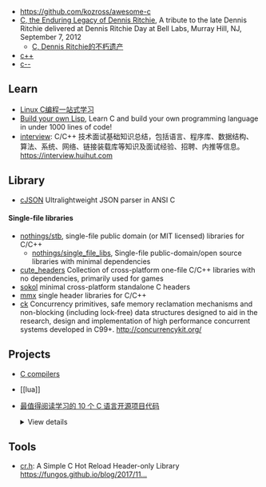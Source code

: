 - https://github.com/kozross/awesome-c
- [C, the Enduring Legacy of Dennis Ritchie](http://www.cs.columbia.edu/~aho/Talks/12-09-07_DMR.pdf), A tribute to the late Dennis Ritchie delivered at Dennis Ritchie Day at Bell Labs, Murray Hill, NJ, September 7, 2012
  - [C, Dennis Ritchie的不朽遗产](https://www.ituring.com.cn/article/12901)
- [c++](cpp)
- [c--](https://www.cs.tufts.edu/~nr/c--/index.html)



## Learn
- [Linux C编程一站式学习](https://github.com/learning-linux-c-cpp/akabook)
- [Build your own Lisp](https://github.com/orangeduck/BuildYourOwnLisp), Learn C and build your own programming language in under 1000 lines of code!
- [interview](https://github.com/huihut/interview): C/C++ 技术面试基础知识总结，包括语言、程序库、数据结构、算法、系统、网络、链接装载库等知识及面试经验、招聘、内推等信息。 https://interview.huihut.com



## Library
- [cJSON](https://github.com/DaveGamble/cJSON) Ultralightweight JSON parser in ANSI C
#### Single-file libraries
- [nothings/stb](https://github.com/nothings/stb), single-file public domain (or MIT licensed) libraries for C/C++
  - [nothings/single_file_libs](https://github.com/nothings/single_file_libs), Single-file public-domain/open source libraries with minimal dependencies
- [cute_headers](https://github.com/RandyGaul/cute_headers) Collection of cross-platform one-file C/C++ libraries with no dependencies, primarily used for games
- [sokol](https://github.com/floooh/sokol) minimal cross-platform standalone C headers
- [mmx](https://github.com/vurtun/mmx) single header libraries for C/C++
- [ck](https://github.com/concurrencykit/ck) Concurrency primitives, safe memory reclamation mechanisms and non-blocking (including lock-free) data structures designed to aid in the research, design and implementation of high performance concurrent systems developed in C99+. http://concurrencykit.org/



## Projects
- [C compilers](compiler#C)
- [[lua]]
- [最值得阅读学习的 10 个 C 语言开源项目代码](https://my.oschina.net/zhoukuo/blog/335788#OSC_h3_2)
  <details> <summary>View details</summary>
  
  1. [Webbench](http://home.tiscali.cz/~cz210552/webbench.html)
  Webbench是一个在linux下使用的非常简单的网站压测工具。
  它使用fork()模拟多个客户端同时访问我们设定的URL，测试网站在压力下工作的性能，最多可以模拟3万个并发连接去测试网站的负载能力。
  Webbench使用C语言编写, 代码实在太简洁，源码加起来不到600行。
  2. [CMockery](https://github.com/google/cmockery)
  cmockery是google发布的用于C单元测试的一个轻量级的框架。
  它很小巧，对其他开源包没有依赖，对被测试代码侵入性小。
  cmockery的源代码行数不到3K，你阅读一下will_return和mock的源代码就一目了然了。
  主要特点：
      免费且开源，google提供技术支持；
      轻量级的框架，使测试更加快速简单；
      避免使用复杂的编译器特性，对老版本的编译器来讲，兼容性好;
      并不强制要求待测代码必须依赖C99标准，这一特性对许多嵌入式系统的开发很有用
  3. [Libev](http://software.schmorp.de/pkg/libev.html)
  libev是一个开源的事件驱动库，基于epoll，kqueue等OS提供的基础设施。
  其以高效出名，它可以将IO事件，定时器，和信号统一起来，统一放在事件处理这一套框架下处理。
  基于Reactor模式，效率较高，并且代码精简（4.15版本8000多行），是学习事件驱动编程的很好的资源。
  4. [Memcached](http://memcached.org/)
  Memcached 是一个高性能的分布式内存对象缓存系统，用于动态Web应用以减轻数据库负载。
  它通过在内存中缓存数据和对象来减少读取数据库的次数，从而提供动态数据库驱动网站的速度。
  Memcached 基于一个存储键/值对的 hashmap。Memcached-1.4.7的代码量还是可以接受的，只有10K行左右。
  5. [[Lua]
  Lua很棒，Lua是巴西人发明的，百分之一百的ANSI C，一点都不掺杂。
  在任何支持ANSI C编译器的平台上都可以轻松编译通过。
  Lua的代码数量足够小，5.1.4仅仅1.5W行，去掉空白行和注释估计能到1W行。
  6. [SQLite](http://www.sqlite.org/)
  SQLite是一个开源的嵌入式关系数据库，实现自包容、零配置、支持事务的SQL数据库引擎。 
  其特点是高度便携、使用方便、结构紧凑、高效、可靠。足够小，大致3万行C代码，250K。 
  7. [[Redis]]
  Redis是一个用ANSI C 编写的开源数据结构服务器。
  Redis的代码非常容易读懂，代码写的很整洁，并且代码量相对较小（4.5w行，其实也不是很小）。
  大部分都是单线程的，几乎不依赖其它库。
  8. [[Nginx]]
  Nginx("engine x") 是一个高性能的 HTTP 和反向代理服务器，也是一个 IMAP/POP3/SMTP 代理服务器 。
  Nginx 是由 Igor Sysoev 为俄罗斯访问量第二的Rambler.ru站点开发的，它已经在该站点运行超过四年多了。
  Igor 将源代码以类BSD许可证的形式发布。
  自Nginx 发布四年来，Nginx 已经因为它的稳定性、丰富的功能集、 示例配置文件和低系统资源的消耗而闻名了。
  nginx的优秀除了体现在程序结构以及代码风格上，nginx的源码组织也同样简洁明了，目录结构层次结构清晰，值得我们去学习。
  9. [UNIXv6](http://minnie.tuhs.org/cgi-bin/utree.pl?file=V6)
  UNIX V6 的内核源代码包括设备驱动程序在内 约有1 万行，这个数量的源代码，初学者是能够充分理解的。
  有一种说法是一个人所能理解的代码量上限为1 万行，UNIX V6的内核源代码从数量上看正好在这个范围之内。
  10. NET[[BSD]]
  NetBSD是一个免费的，具有高度移植性的 UNIX-like 操作系统，是现行可移植平台最多的操作系统，
  可以在许多平台上执行，从 64bit alpha 服务器到手持设备和嵌入式设备。
  NetBSD计划的口号是："Of course it runs NetBSD"。
  它设计简洁，代码规范，拥有众多先进特性，使得它在业界和学术界广受好评。
  由于简洁的设计和先进的特征，使得它在生产和研究方面，都有卓越的表现，而且它也有受使用者支持的完整的源代码。
  许多程序都可以很容易地通过NetBSD Packages Collection获得。
  - 备注：根据 "IM鑫爷"的建议，增加了Redis和Nginx，同时删除tinyhttp和cJSON。
    - Tinyhttpd
        tinyhttpd是一个超轻量型Http Server，使用C语言开发，全部代码只有502行(包括注释)，
        附带一个简单的Client，可以通过阅读这段代码理解一个 Http Server 的本质。
        下载链接：http://sourceforge.net/projects/tinyhttpd/
    - cJSON
      cJSON是C语言中的一个JSON编解码器，非常轻量级，C文件只有500多行，速度也非常理想。
      cJSON也存在几个弱点，虽然功能不是非常强大，但cJSON的小身板和速度是最值得赞赏的。
      其代码被非常好地维护着，结构也简单易懂，可以作为一个非常好的C语言项目进行学习。
      项目主页:http://sourceforge.net/projects/cjson/
  
  </details>



## Tools
- [cr.h](https://github.com/fungos/cr): A Simple C Hot Reload Header-only Library https://fungos.github.io/blog/2017/11…

